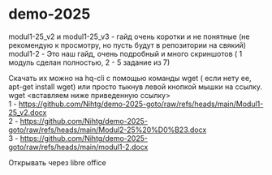 # demo-2025  
modul1-25_v2 и modul1-25_v3 - гайд очень коротки и не понятные (не рекомендую к просмотру, но пусть будут в репозитории на свякий)  
modul1-2 - Это наш гайд, очень подробный и много скриншотов ( 1 модуль сделан полностью, 2 - 5 задание из 7)  

Скачать их можно на hq-cli с помощью команды wget ( если нету ее, apt-get install wget) или просто тыкнув левой кнопкой мышки на ссылку.  
wget <вставляем ниже приведенную ссылку>  
1 - https://github.com/Nihtg/demo-2025-goto/raw/refs/heads/main/Modul1-25_v2.docx  
2 - https://github.com/Nihtg/demo-2025-goto/raw/refs/heads/main/Modul2-25%20%D0%B23.docx  
3 - https://github.com/Nihtg/demo-2025-goto/raw/refs/heads/main/modul1-2.docx


Открывать через libre office  
